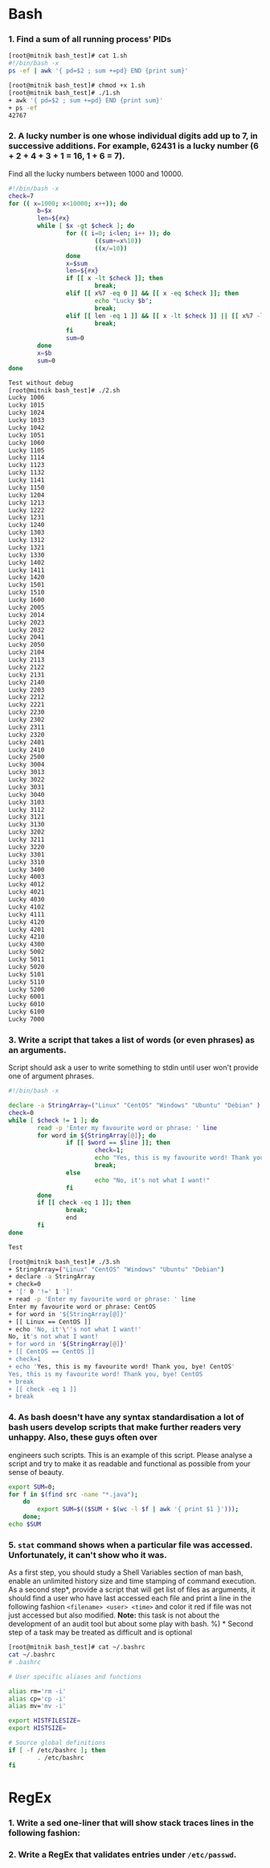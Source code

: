 # Bash
### 1. Find a sum of all running process' PIDs
```bash
[root@mitnik bash_test]# cat 1.sh
#!/bin/bash -x
ps -ef | awk '{ pd=$2 ; sum +=pd} END {print sum}'

[root@mitnik bash_test]# chmod +x 1.sh
[root@mitnik bash_test]# ./1.sh
+ awk '{ pd=$2 ; sum +=pd} END {print sum}'
+ ps -ef
42767

```
### 2. A lucky number is one whose individual digits add up to 7, in successive additions. For example, 62431 is a lucky number (6 + 2 + 4 + 3 + 1 = 16, 1 + 6 = 7). 
Find all the lucky numbers between 1000 and 10000.

```bash
#!/bin/bash -x
check=7
for (( x=1000; x<10000; x++)); do
        b=$x
        len=${#x}
        while [ $x -gt $check ]; do
                for (( i=0; i<len; i++ )); do
                        ((sum+=x%10))
                        ((x/=10))
                done
                x=$sum
                len=${#x}
                if [[ x -lt $check ]]; then
                        break;
                elif [[ x%7 -eq 0 ]] && [[ x -eq $check ]]; then
                        echo "Lucky $b";
                        break;
                elif [[ len -eq 1 ]] && [[ x -lt $check ]] || [[ x%7 -lt $check  ]]; then
                        break;
                fi
                sum=0
        done
        x=$b
        sum=0
done
```
```bash
Test without debug
[root@mitnik bash_test]# ./2.sh
Lucky 1006
Lucky 1015
Lucky 1024
Lucky 1033
Lucky 1042
Lucky 1051
Lucky 1060
Lucky 1105
Lucky 1114
Lucky 1123
Lucky 1132
Lucky 1141
Lucky 1150
Lucky 1204
Lucky 1213
Lucky 1222
Lucky 1231
Lucky 1240
Lucky 1303
Lucky 1312
Lucky 1321
Lucky 1330
Lucky 1402
Lucky 1411
Lucky 1420
Lucky 1501
Lucky 1510
Lucky 1600
Lucky 2005
Lucky 2014
Lucky 2023
Lucky 2032
Lucky 2041
Lucky 2050
Lucky 2104
Lucky 2113
Lucky 2122
Lucky 2131
Lucky 2140
Lucky 2203
Lucky 2212
Lucky 2221
Lucky 2230
Lucky 2302
Lucky 2311
Lucky 2320
Lucky 2401
Lucky 2410
Lucky 2500
Lucky 3004
Lucky 3013
Lucky 3022
Lucky 3031
Lucky 3040
Lucky 3103
Lucky 3112
Lucky 3121
Lucky 3130
Lucky 3202
Lucky 3211
Lucky 3220
Lucky 3301
Lucky 3310
Lucky 3400
Lucky 4003
Lucky 4012
Lucky 4021
Lucky 4030
Lucky 4102
Lucky 4111
Lucky 4120
Lucky 4201
Lucky 4210
Lucky 4300
Lucky 5002
Lucky 5011
Lucky 5020
Lucky 5101
Lucky 5110
Lucky 5200
Lucky 6001
Lucky 6010
Lucky 6100
Lucky 7000

```
### 3.  Write a script that takes a list of words (or even phrases) as an arguments. 
Script should ask a user to write something to stdin until user won't provide one of argument phrases.
```bash 
#!/bin/bash -x

declare -a StringArray=("Linux" "CentOS" "Windows" "Ubuntu" "Debian" )
check=0
while [ $check != 1 ]; do
        read -p 'Enter my favourite word or phrase: ' line
        for word in ${StringArray[@]}; do
                if [[ $word == $line ]]; then
                        check=1;
                        echo "Yes, this is my favourite word! Thank you, bye! $word";
                        break;
                else
                        echo "No, it's not what I want!"
                fi
        done
        if [[ check -eq 1 ]]; then
                break;
                end
        fi
done
```
```bash
Test

[root@mitnik bash_test]# ./3.sh
+ StringArray=("Linux" "CentOS" "Windows" "Ubuntu" "Debian")
+ declare -a StringArray
+ check=0
+ '[' 0 '!=' 1 ']'
+ read -p 'Enter my favourite word or phrase: ' line
Enter my favourite word or phrase: CentOS
+ for word in '${StringArray[@]}'
+ [[ Linux == CentOS ]]
+ echo 'No, it'\''s not what I want!'
No, it's not what I want!
+ for word in '${StringArray[@]}'
+ [[ CentOS == CentOS ]]
+ check=1
+ echo 'Yes, this is my favourite word! Thank you, bye! CentOS'
Yes, this is my favourite word! Thank you, bye! CentOS
+ break
+ [[ check -eq 1 ]]
+ break
```
### 4. As bash doesn't have any syntax standardisation a lot of bash users develop scripts that make further readers very unhappy. Also, these guys often over 
engineers such scripts. This is an example of this script. Please analyse a script and try to make it as readable and functional as possible from your sense of beauty.
```bash
export SUM=0;
for f in $(find src -name "*.java");
    do 
        export SUM=$(($SUM + $(wc -l $f | awk '{ print $1 }')));    
    done; 
echo $SUM
```
### 5. `stat` command shows when a particular file was accessed. Unfortunately, it can't show who it was. 
As a first step, you should study a Shell Variables section of man bash, enable an unlimited history size and time stamping of command execution.
As a second step*, provide a script that will get list of files as arguments, it should find a user who have last accessed each file and print a line in the following fashion `<filename> <user> <time>` and color it red if file was not just accessed but also modified.
__Note:__ this task is not about the development of an audit tool but about some play with bash. %)
\* Second step of a task may be treated as difficult and is optional
```bash
[root@mitnik bash_test]# cat ~/.bashrc
cat ~/.bashrc
# .bashrc

# User specific aliases and functions

alias rm='rm -i'
alias cp='cp -i'
alias mv='mv -i'

export HISTFILESIZE=
export HISTSIZE=

# Source global definitions
if [ -f /etc/bashrc ]; then
        . /etc/bashrc
fi
```
# RegEx
### 1. Write a sed one-liner that will show stack traces lines in the following fashion:

### 2. Write a RegEx that validates entries under `/etc/passwd`.
